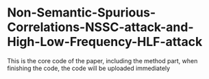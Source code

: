 # Non-Semantic-Spurious-Correlations-NSSC-attack-and-High-Low-Frequency-HLF-attack

This is the core code of the paper, including the method part, when finishing the code, the code will be uploaded immediately
